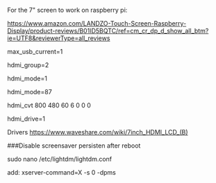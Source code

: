 For the 7" screen to work on raspberry pi:

https://www.amazon.com/LANDZO-Touch-Screen-Raspberry-Display/product-reviews/B01ID5BQTC/ref=cm_cr_dp_d_show_all_btm?ie=UTF8&reviewerType=all_reviews

max_usb_current=1

hdmi_group=2

hdmi_mode=1

hdmi_mode=87

hdmi_cvt 800 480 60 6 0 0 0

hdmi_drive=1

Drivers
https://www.waveshare.com/wiki/7inch_HDMI_LCD_(B)



###Disable screensaver persisten after reboot

sudo nano /etc/lightdm/lightdm.conf

add: xserver-command=X -s 0 -dpms